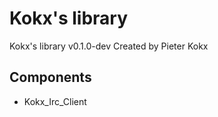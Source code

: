 Kokx's library
==============
Kokx's library v0.1.0-dev
Created by Pieter Kokx

Components
----------
* Kokx_Irc_Client
